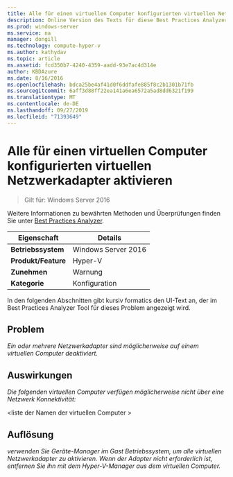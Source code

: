 ```yaml
---
title: Alle für einen virtuellen Computer konfigurierten virtuellen Netzwerkadapter aktivieren
description: Online Version des Texts für diese Best Practices Analyzer Regel.
ms.prod: windows-server
ms.service: na
manager: dongill
ms.technology: compute-hyper-v
ms.author: kathydav
ms.topic: article
ms.assetid: fcd350b7-4240-4359-aadd-93e7ac4d314e
author: KBDAzure
ms.date: 8/16/2016
ms.openlocfilehash: bdca25be4af41d0f6ddfafe885f8c2b1301b71fb
ms.sourcegitcommit: 6aff3d88ff22ea141a6ea6572a5ad8dd6321f199
ms.translationtype: MT
ms.contentlocale: de-DE
ms.lasthandoff: 09/27/2019
ms.locfileid: "71393649"
---
```

# <a name="enable-all-virtual-network-adapters-configured-for-a-virtual-machine"></a>Alle für einen virtuellen Computer konfigurierten virtuellen Netzwerkadapter aktivieren

>Gilt für: Windows Server 2016

Weitere Informationen zu bewährten Methoden und Überprüfungen finden Sie unter [Best Practices Analyzer](https://go.microsoft.com/fwlink/?LinkId=122786).  
  
|Eigenschaft|Details|  
|-|-|  
|**Betriebssystem**|Windows Server 2016|  
|**Produkt/Feature**|Hyper-V|  
|**Zunehmen**|Warnung|  
|**Kategorie**|Konfiguration|  
  
In den folgenden Abschnitten gibt kursiv formatics den UI-Text an, der im Best Practices Analyzer Tool für dieses Problem angezeigt wird.  
  
## <a name="issue"></a>Problem  
  
*Ein oder mehrere Netzwerkadapter sind möglicherweise auf einem virtuellen Computer deaktiviert.*  
  
## <a name="impact"></a>Auswirkungen  
  
*Die folgenden virtuellen Computer verfügen möglicherweise nicht über eine Netzwerk Konnektivität:*  
  
\<liste der Namen der virtuellen Computer >  
  
## <a name="resolution"></a>Auflösung  
  
*verwenden Sie Geräte-Manager im Gast Betriebssystem, um alle virtuellen Netzwerkadapter zu aktivieren. Wenn der Adapter nicht erforderlich ist, entfernen Sie ihn mit dem Hyper-V-Manager aus dem virtuellen Computer.*  
  


